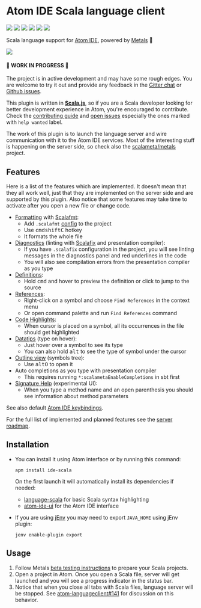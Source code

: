 # Atom IDE Scala language client

[![](https://travis-ci.org/laughedelic/atom-ide-scala.svg?branch=master)](https://travis-ci.org/laughedelic/atom-ide-scala)
[![](https://img.shields.io/github/release/laughedelic/atom-ide-scala/all.svg)](https://github.com/laughedelic/atom-ide-scala/releases/latest)
[![](https://img.shields.io/apm/v/ide-scala.svg)](https://atom.io/packages/ide-scala)
[![](https://img.shields.io/apm/dm/ide-scala.svg)](https://atom.io/packages/ide-scala)
[![](https://img.shields.io/badge/license-MIT-blue.svg)](https://opensource.org/licenses/MIT)
[![](https://img.shields.io/badge/contact-gitter_chat-dd1054.svg)](https://gitter.im/laughedelic/atom-ide-scala)

Scala language support for [Atom IDE], powered by [Metals] :metal:

![](https://user-images.githubusercontent.com/766656/34135911-aa78092a-e463-11e7-9fdf-710a8deb4093.png)

#### 🚧 WORK IN PROGRESS 🚧

The project is in active development and may have some rough edges. You are welcome to try it out and provide any feedback in the [Gitter chat](https://gitter.im/laughedelic/atom-ide-scala) or [Github issues](https://github.com/laughedelic/atom-ide-scala/issues).

This plugin is written in **[Scala.js]**, so if you are a Scala developer looking for better development experience in Atom, you're encouraged to contribute. Check the [contributing guide](CONTRIBUTING.md) and [open issues](https://github.com/laughedelic/atom-ide-scala/issues) especially the ones marked with `help wanted` label.

The work of this plugin is to launch the language server and wire communication with it to the Atom IDE services. Most of the interesting stuff is happening on the server side, so check also the [scalameta/metals](https://github.com/scalameta/metals) project.

## Features

Here is a list of the features which are implemented. It doesn't mean that they all work well, just that they are implemented on the server side and are supported by this plugin. Also notice that some features may take time to activate after you open a new file or change code.

* [Formatting](https://github.com/facebook-atom/atom-ide-ui/blob/master/docs/code-format.md) with [Scalafmt](http://scalameta.org/scalafmt):
  + Add `.scalafmt` [config](http://scalameta.org/scalafmt/#Configuration) to the project
  + Use <kbd>cmd</kbd><kbd>shift</kbd><kbd>C</kbd> hotkey
  + It formats the whole file
* [Diagnostics](https://github.com/facebook-atom/atom-ide-ui/blob/master/docs/diagnostics.md) (linting with [Scalafix](https://scalacenter.github.io/scalafix) and presentation compiler):
  + If you have `.scalafix` configuration in the project, you will see linting messages in the diagnostics panel and red underlines in the code
  + You will also see compilation errors from the presentation compiler as you type
* [Definitions](https://github.com/facebook-atom/atom-ide-ui/blob/master/docs/definitions.md):
  + Hold <kbd>cmd</kbd> and hover to preview the definition or click to jump to the source
* [References](https://github.com/facebook-atom/atom-ide-ui/blob/master/docs/find-references.md):
  + Right-click on a symbol and choose `Find References` in the context menu
  + Or open command palette and run `Find References` command
* [Code Highlights](https://github.com/facebook-atom/atom-ide-ui/blob/master/docs/code-highlight.md):
  + When cursor is placed on a symbol, all its occurrences in the file should get highlighted
* [Datatips](https://github.com/facebook-atom/atom-ide-ui/blob/master/docs/datatips.md) (type on hover):
  + Just hover over a symbol to see its type
  + You can also hold <kbd>alt</kbd> to see the type of symbol under the cursor
* [Outline view](https://github.com/facebook-atom/atom-ide-ui/blob/master/docs/outline-view.md) (symbols tree):
  + Use <kbd>alt</kbd><kbd>O</kbd> to open it
* Auto completions as you type with presentation compiler
  + This requires running `*:scalametaEnableCompletions` in sbt first
* [Signature Help](https://github.com/facebook-atom/atom-ide-ui/blob/master/docs/signature-help.md) (experimental UI):
  + When you type a method name and an open parenthesis you should see information about method parameters

See also default [Atom IDE keybindings](https://github.com/facebook-atom/atom-ide-ui/blob/master/docs/keybindings.md).

For the full list of implemented and planned features see the [server roadmap](https://github.com/scalameta/metals/blob/master/README.md#roadmap).

## Installation

* You can install it using Atom interface or by running this command:
    ```
    apm install ide-scala
    ```
    On the first launch it will automatically install its dependencies if needed:
    + [language-scala](https://github.com/atom-community/language-scala) for basic Scala syntax highlighting
    + [atom-ide-ui](https://github.com/facebook-atom/atom-ide-ui) for the Atom IDE interface

* If you are using [jEnv](http://www.jenv.be) you may need to export `JAVA_HOME` using jEnv plugin:
    ```
    jenv enable-plugin export
    ```


## Usage

1. Follow Metals [beta testing instructions](https://github.com/scalameta/metals/blob/master/BETA.md) to prepare your Scala projects.
2. Open a project in Atom. Once you open a Scala file, server will get launched and you will see a progress indicator in the status bar.
3. Notice that when you close all tabs with Scala files, language server will be stopped. See [atom-languageclient#141](https://github.com/atom/atom-languageclient/issues/141) for discussion on this behavior.


[Scala]: http://scala-lang.org/
[Scala.js]: https://www.scala-js.org/
[Atom IDE]: https://ide.atom.io/
[Metals]: https://github.com/scalameta/metals
[LSP]: https://github.com/Microsoft/language-server-protocol
